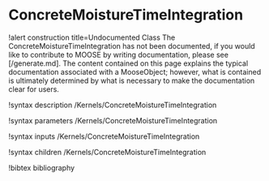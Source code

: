 <!-- MOOSE Documentation Stub: Remove this when content is added. -->

# ConcreteMoistureTimeIntegration

!alert construction title=Undocumented Class
The ConcreteMoistureTimeIntegration has not been documented, if you would like to contribute to MOOSE by
writing documentation, please see [/generate.md]. The content contained on this page explains
the typical documentation associated with a MooseObject; however, what is contained is ultimately
determined by what is necessary to make the documentation clear for users.

!syntax description /Kernels/ConcreteMoistureTimeIntegration

!syntax parameters /Kernels/ConcreteMoistureTimeIntegration

!syntax inputs /Kernels/ConcreteMoistureTimeIntegration

!syntax children /Kernels/ConcreteMoistureTimeIntegration

!bibtex bibliography
